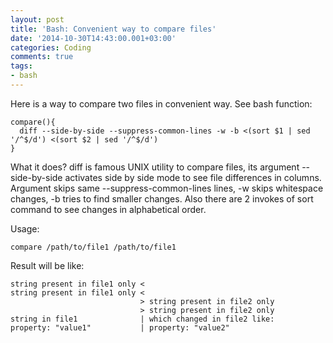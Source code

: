 ```yaml
---
layout: post
title: 'Bash: Convenient way to compare files'
date: '2014-10-30T14:43:00.001+03:00'
categories: Coding
comments: true
tags:
- bash
---
```


Here is a way to compare two files in convenient way. See bash function:

	compare(){
	  diff --side-by-side --suppress-common-lines -w -b <(sort $1 | sed '/^$/d') <(sort $2 | sed '/^$/d')
	}

What it does?
diff is famous UNIX utility to compare files, its argument --side-by-side activates side by side mode to see file differences in columns. Argument skips same --suppress-common-lines lines, -w skips whitespace changes, -b tries to find smaller changes. Also there are 2 invokes of sort command to see changes in alphabetical order.

Usage:

	compare /path/to/file1 /path/to/file1

Result will be like: 

	string present in file1 only <
	string present in file1 only <
								 > string present in file2 only
								 > string present in file2 only
	string in file1              | which changed in file2 like:
	property: "value1"           | property: "value2"